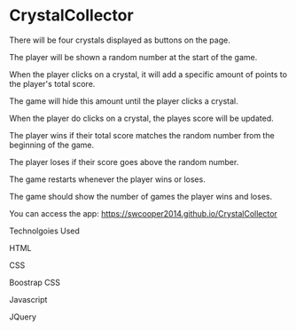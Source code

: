 # CrystalCollector

There will be four crystals displayed as buttons on the page.

The player will be shown a random number at the start of the game.

When the player clicks on a crystal, it will add a specific amount of points to the player's total score. 

The game will hide this amount until the player clicks a crystal.

When the player do clicks on a crystal, the playes score will be updated.

The player wins if their total score matches the random number from the beginning of the game.

The player loses if their score goes above the random number.

The game restarts whenever the player wins or loses.

The game should show the number of games the player wins and loses.

You can access the app: https://swcooper2014.github.io/CrystalCollector

Technolgoies Used

HTML

CSS

Boostrap CSS

Javascript

JQuery
